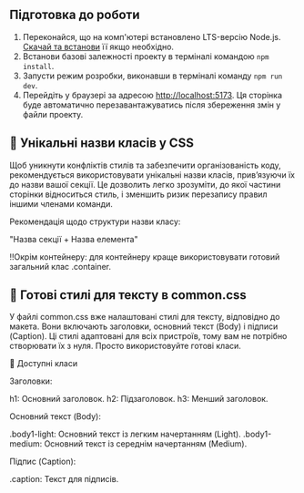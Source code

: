## Підготовка до роботи

1. Переконайся, що на комп'ютері встановлено LTS-версію Node.js.
   [Скачай та встанови](https://nodejs.org/en/) її якщо необхідно.
2. Встанови базові залежності проекту в терміналі командою `npm install`.
3. Запусти режим розробки, виконавши в терміналі команду `npm run dev`.
4. Перейдіть у браузері за адресою
   [http://localhost:5173](http://localhost:5173). Ця сторінка буде автоматично
   перезавантажуватись після збереження змін у файли проекту.

## 🔑 Унікальні назви класів у CSS

Щоб уникнути конфліктів стилів та забезпечити організованість коду, рекомендується використовувати унікальні назви класів, прив’язуючи їх до назви вашої секції. Це дозволить легко зрозуміти, до якої частини сторінки відноситься стиль, і зменшить ризик перезапису правил іншими членами команди.

Рекомендація щодо структури назви класу:

"Назва секції + Назва елемента"

!!Окрім контейнеру: для контейнеру краще використовувати готовий загальний клас .container.

## 📌 Готові стилі для тексту в common.css
У файлі common.css вже налаштовані стилі для тексту, відповідно до макета. Вони включають заголовки, основний текст (Body) і підписи (Caption). Ці стилі адаптовані для всіх пристроїв, тому вам не потрібно створювати їх з нуля. Просто використовуйте готові класи.

🎨 Доступні класи

Заголовки:

h1: Основний заголовок.
h2: Підзаголовок.
h3: Менший заголовок.

Основний текст (Body):

.body1-light: Основний текст із легким начертанням (Light).
.body1-medium: Основний текст із середнім начертанням (Medium).

Підпис (Caption):

.caption: Текст для підписів.
